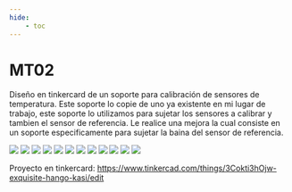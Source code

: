 ```yaml
---
hide:
    - toc
---
```


# MT02

Diseño en tinkercard de un soporte para calibración de sensores de temperatura.
Este soporte lo copie de uno ya existente en mi lugar de trabajo, este soporte lo utilizamos para sujetar los sensores a calibrar y tambien el sensor de referencia. Le realice una mejora la cual consiste en un soporte especificamente para sujetar la baina del sensor de referencia.  

![](../images/MT02/vectorizacionpuntos.PNG)
![](../images/MT02/creaciondesoporte.PNG)
![](../images/MT02/realizandovacio.PNG)
![](../images/MT02/sinlogo.PNG)
![](../images/MT02/conlogo.PNG)
![](../images/MT02/proyectoterminadocaptura.PNG)
![](../images/MT02/proyectoterminado.PNG)
![](../images/MT02/base.PNG)
![](../images/MT02/brazo.PNG)
![](../images/MT02/pasebaina.PNG)
![](../images/MT02/tonillo.PNG)
![](../images/MT02/entregadesoporte.PNG)



Proyecto en tinkercard: https://www.tinkercad.com/things/3Cokti3hOjw-exquisite-hango-kasi/edit
 
